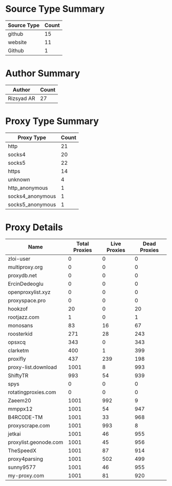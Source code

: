 # Source Type Summary

| Source Type | Count |
|-------------|-------|
| github | 15 |
| website | 11 |
| Github | 1 |


# Author Summary

| Author | Count |
|--------|-------|
| Rizsyad AR | 27 |


# Proxy Type Summary

| Proxy Type | Count |
|------------|-------|
| http | 21 |
| socks4 | 20 |
| socks5 | 22 |
| https | 14 |
| unknown | 4 |
| http_anonymous | 1 |
| socks4_anonymous | 1 |
| socks5_anonymous | 1 |


# Proxy Details

| Name | Total Proxies | Live Proxies | Dead Proxies |
|------|---------------|--------------|---------------|
| zloi-user | 0 | 0 | 0 |
| multiproxy.org | 0 | 0 | 0 |
| proxydb.net | 0 | 0 | 0 |
| ErcinDedeoglu | 0 | 0 | 0 |
| openproxylist.xyz | 0 | 0 | 0 |
| proxyspace.pro | 0 | 0 | 0 |
| hookzof | 20 | 0 | 20 |
| rootjazz.com | 1 | 0 | 1 |
| monosans | 83 | 16 | 67 |
| roosterkid | 271 | 28 | 243 |
| opsxcq | 343 | 0 | 343 |
| clarketm | 400 | 1 | 399 |
| proxifly | 437 | 239 | 198 |
| proxy-list.download | 1001 | 8 | 993 |
| ShiftyTR | 993 | 54 | 939 |
| spys | 0 | 0 | 0 |
| rotatingproxies.com | 0 | 0 | 0 |
| Zaeem20 | 1001 | 992 | 9 |
| mmppx12 | 1001 | 54 | 947 |
| B4RC0DE-TM | 1001 | 33 | 968 |
| proxyscrape.com | 1001 | 993 | 8 |
| jetkai | 1001 | 46 | 955 |
| proxylist.geonode.com | 1001 | 45 | 956 |
| TheSpeedX | 1001 | 87 | 914 |
| proxy4parsing | 1001 | 502 | 499 |
| sunny9577 | 1001 | 46 | 955 |
| my-proxy.com | 1001 | 81 | 920 |
